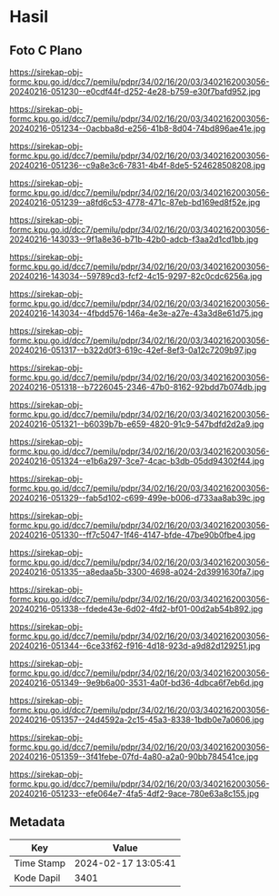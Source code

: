 # Hasil

## Foto C Plano

https://sirekap-obj-formc.kpu.go.id/dcc7/pemilu/pdpr/34/02/16/20/03/3402162003056-20240216-051230--e0cdf44f-d252-4e28-b759-e30f7bafd952.jpg

https://sirekap-obj-formc.kpu.go.id/dcc7/pemilu/pdpr/34/02/16/20/03/3402162003056-20240216-051234--0acbba8d-e256-41b8-8d04-74bd896ae41e.jpg

https://sirekap-obj-formc.kpu.go.id/dcc7/pemilu/pdpr/34/02/16/20/03/3402162003056-20240216-051236--c9a8e3c6-7831-4b4f-8de5-524628508208.jpg

https://sirekap-obj-formc.kpu.go.id/dcc7/pemilu/pdpr/34/02/16/20/03/3402162003056-20240216-051239--a8fd6c53-4778-471c-87eb-bd169ed8f52e.jpg

https://sirekap-obj-formc.kpu.go.id/dcc7/pemilu/pdpr/34/02/16/20/03/3402162003056-20240216-143033--9f1a8e36-b71b-42b0-adcb-f3aa2d1cd1bb.jpg

https://sirekap-obj-formc.kpu.go.id/dcc7/pemilu/pdpr/34/02/16/20/03/3402162003056-20240216-143034--59789cd3-fcf2-4c15-9297-82c0cdc6256a.jpg

https://sirekap-obj-formc.kpu.go.id/dcc7/pemilu/pdpr/34/02/16/20/03/3402162003056-20240216-143034--4fbdd576-146a-4e3e-a27e-43a3d8e61d75.jpg

https://sirekap-obj-formc.kpu.go.id/dcc7/pemilu/pdpr/34/02/16/20/03/3402162003056-20240216-051317--b322d0f3-619c-42ef-8ef3-0a12c7209b97.jpg

https://sirekap-obj-formc.kpu.go.id/dcc7/pemilu/pdpr/34/02/16/20/03/3402162003056-20240216-051318--b7226045-2346-47b0-8162-92bdd7b074db.jpg

https://sirekap-obj-formc.kpu.go.id/dcc7/pemilu/pdpr/34/02/16/20/03/3402162003056-20240216-051321--b6039b7b-e659-4820-91c9-547bdfd2d2a9.jpg

https://sirekap-obj-formc.kpu.go.id/dcc7/pemilu/pdpr/34/02/16/20/03/3402162003056-20240216-051324--e1b6a297-3ce7-4cac-b3db-05dd94302f44.jpg

https://sirekap-obj-formc.kpu.go.id/dcc7/pemilu/pdpr/34/02/16/20/03/3402162003056-20240216-051329--fab5d102-c699-499e-b006-d733aa8ab39c.jpg

https://sirekap-obj-formc.kpu.go.id/dcc7/pemilu/pdpr/34/02/16/20/03/3402162003056-20240216-051330--ff7c5047-1f46-4147-bfde-47be90b0fbe4.jpg

https://sirekap-obj-formc.kpu.go.id/dcc7/pemilu/pdpr/34/02/16/20/03/3402162003056-20240216-051335--a8edaa5b-3300-4698-a024-2d3991630fa7.jpg

https://sirekap-obj-formc.kpu.go.id/dcc7/pemilu/pdpr/34/02/16/20/03/3402162003056-20240216-051338--fdede43e-6d02-4fd2-bf01-00d2ab54b892.jpg

https://sirekap-obj-formc.kpu.go.id/dcc7/pemilu/pdpr/34/02/16/20/03/3402162003056-20240216-051344--6ce33f62-f916-4d18-923d-a9d82d129251.jpg

https://sirekap-obj-formc.kpu.go.id/dcc7/pemilu/pdpr/34/02/16/20/03/3402162003056-20240216-051349--9e9b6a00-3531-4a0f-bd36-4dbca6f7eb6d.jpg

https://sirekap-obj-formc.kpu.go.id/dcc7/pemilu/pdpr/34/02/16/20/03/3402162003056-20240216-051357--24d4592a-2c15-45a3-8338-1bdb0e7a0606.jpg

https://sirekap-obj-formc.kpu.go.id/dcc7/pemilu/pdpr/34/02/16/20/03/3402162003056-20240216-051359--3f41febe-07fd-4a80-a2a0-90bb784541ce.jpg

https://sirekap-obj-formc.kpu.go.id/dcc7/pemilu/pdpr/34/02/16/20/03/3402162003056-20240216-051233--efe064e7-4fa5-4df2-9ace-780e63a8c155.jpg


## Metadata

| Key        | Value               |
| ---------- | ------------------- |
| Time Stamp | 2024-02-17 13:05:41 |
| Kode Dapil | 3401                |



